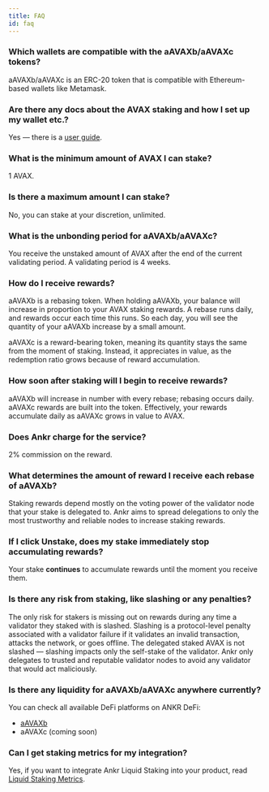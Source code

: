 ```yaml
---
title: FAQ
id: faq
---
```


### Which wallets are compatible with the aAVAXb/aAVAXc tokens?

aAVAXb/aAVAXc is an ERC-20 token that is compatible with Ethereum-based wallets like Metamask.


### Are there any docs about the AVAX staking and how I set up my wallet etc.?

Yes — there is a [user guide](https://www.ankr.com/docs/staking/liquid-staking/avax/stake-avax).


### What is the minimum amount of AVAX I can stake?
 
1 AVAX.


### Is there a maximum amount I can stake?

No, you can stake at your discretion, unlimited.  


### What is the unbonding period for aAVAXb/aAVAXc?

You receive the unstaked amount of AVAX after the end of the current validating period. A validating period is 4 weeks.


### How do I receive rewards? 

aAVAXb is a rebasing token. When holding aAVAXb, your balance will increase in proportion to your AVAX staking rewards. 
A rebase runs daily, and rewards occur each time this runs. 
So each day, you will see the quantity of your aAVAXb increase by a small amount. 

aAVAXc is a reward-bearing token, meaning its quantity stays the same from the moment of staking. 
Instead, it appreciates in value, as the redemption ratio grows because of reward accumulation.

### How soon after staking will I begin to receive rewards?

aAVAXb will increase in number with every rebase; rebasing occurs daily. 
aAVAXc rewards are built into the token. Effectively, your rewards accumulate daily as aAVAXc grows in value to AVAX.


### Does Ankr charge for the service?

2% commission on the reward. 


### What determines the amount of reward I receive each rebase of aAVAXb?

Staking rewards depend mostly on the voting power of the validator node that your stake is delegated to.
Ankr aims to spread delegations to only the most trustworthy and reliable nodes to increase staking rewards.
 

### If I click **Unstake**, does my stake immediately stop accumulating rewards?

Your stake **continues** to accumulate rewards until the moment you receive them.


### Is there any risk from staking, like slashing or any penalties?

The only risk for stakers is missing out on rewards during any time a validator they staked with is slashed. 
Slashing is a protocol-level penalty associated with a validator failure if it validates an invalid transaction, attacks the network, or goes offline. 
The delegated staked AVAX is not slashed — slashing impacts only the self-stake of the validator. 
Ankr only delegates to trusted and reputable validator nodes to avoid any validator that would act maliciously.


### Is there any liquidity for aAVAXb/aAVAXc anywhere currently?

You can check all available DeFi platforms on ANKR DeFi:

* [aAVAXb](https://www.ankr.com/staking/defi/trade/?from=aAVAXb&to=AVAX) 
* aAVAXc (coming soon)

### Can I get staking metrics for my integration?

Yes, if you want to integrate Ankr Liquid Staking into your product, read [Liquid Staking Metrics](https://ankr.com/docs/staking/reference/staking-metrics).